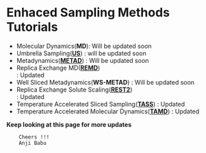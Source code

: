 
#                         Enhaced Sampling Methods Tutorials 


* Molecular Dynamics(**MD**):     Will be updated soon
* Umbrella Sampling([**US**](https://github.com/NNairIITK/Enhanced_Sampling_Methods_Tutorials/tree/master/Umbrella_Sampling))                         :     will be updated soon 
* Metadynamics([**METAD**](https://github.com/NNairIITK/Enhanced_Sampling_Methods_Tutorials/tree/master/Metadynamics))                           :     Will be updated soon
* Replica Exchange MD([**REMD**](https://github.com/NNairIITK/Enhanced_Sampling_Methods_Tutorials/tree/master/Replica_Exchange_MD))                                                         
                                                    :     Updated
* Well Sliced Metadynamics(**WS-METAD**)            :     Will be updated soon
* Replica Exchange Solute Scaling([**REST2**](https://github.com/NNairIITK/Enhanced_Sampling_Methods_Tutorials/tree/master/REST2))           
                                                    :     Updated
* Temperature Accelerated Sliced Sampling([**TASS**](https://github.com/NNairIITK/Enhanced_Sampling_Methods_Tutorials/tree/master/TASS)) :     Updated
* Temperature Accelerated Molecular Dynamics([**TAMD**](https://github.com/NNairIITK/Enhanced_Sampling_Methods_Tutorials/tree/master/TAMD))                                 :     Updated
    
  
**Keep looking at this page for more updates** 
        
        Cheers !!!
        Anji Babu
    

